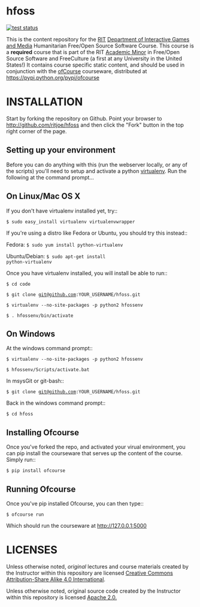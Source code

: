 hfoss
==========

[![test status](https://api.travis-ci.org/decause/hfoss.svg)](https://travis-ci.org/decause/hfoss)

This is the content repository for the <a target="_blank"
href="http://rit.edu">RIT</a> <a target="_blank"
href="http://igm.rit.edu">Department of Interactive Games and Media</a>
Humanitarian Free/Open Source Software Course. This course is a
<strong>required</strong> course that is part of the RIT <a target="_blank"
href="http://www.rit.edu/news/story.php?id=50590">Academic Minor</a> in
Free/Open Source Software and FreeCulture (a first at any University in the
United States!) It contains course specific static content, and should be used
in conjunction with the <a target="_blank"
href="http://github.com/FOSSRIT/ofCourse">ofCourse</a> courseware, distributed
at <a target="_blank"
href="https://pypi.python.org/pypi/ofcourse">https://pypi.python.org/pypi/ofcourse</a>

INSTALLATION
============

Start by forking the repository on Github. Point your browser to
http://github.com/ritjoe/hfoss and then click the "Fork" button in the
top right corner of the page.

Setting up your environment
---------------------------

Before you can do anything with this (run the webserver locally, or any of the
scripts) you'll need to setup and activate a python <a target="_blank"
href="http://pypi.python.org/pypi/virtualenv">virtualenv</a>.  Run the
following at the command prompt...

On Linux/Mac OS X
-----------------

If you don't have virtualenv installed yet, try::

 <code>$ sudo easy_install virtualenv virtualenvwrapper</code>

If you're using a distro like Fedora or Ubuntu, you should try this instead::

 Fedora:
 <code>$ sudo yum install python-virtualenv</code>

 Ubuntu/Debian:
 <code>$ sudo apt-get install python-virtualenv</code>

Once you have virtualenv installed, you will install be able to run::

 <code>$ cd code</code>

 <code>$ git clone git@github.com:YOUR_USERNAME/hfoss.git</code>

 <code>$ virtualenv --no-site-packages -p python2 hfossenv</code>

 <code>$ . hfossenv/bin/activate</code>

On Windows
----------

At the windows command prompt::

 <code>$ virtualenv --no-site-packages -p python2 hfossenv</code>

 <code>$ hfossenv/Scripts/activate.bat</code>

In msysGit or git-bash::

 <code>$ git clone git@github.com:YOUR_USERNAME/hfoss.git</code>

Back in the windows command prompt::

 <code>$ cd hfoss</code>


Installing Ofcourse
-------------------

Once you've forked the repo, and activated your virual environment, you can pip
install the courseware that serves up the content of the course. Simply run::

 <code>$ pip install ofcourse</code>


Running Ofcourse
----------------

Once you've pip installed Ofcourse, you can then type::

 <code>$ ofcourse run</code>

Which should run the courseware at <a target="_blank" href="http://127.0.0.1:5000">http://127.0.0.1:5000</a>


LICENSES
========

Unless otherwise noted, <em>original</em> lectures and course materials created
by the Instructor within this repository are licensed <a target="_blank"
href="https://creativecommons.org/licenses/by-sa/4.0/">Creative Commons
Attribution-Share Alike 4.0 International</a>.

Unless otherwise noted, original source code created by the Instructor within
this repository is licensed <a target="_blank"
href="https://www.apache.org/licenses/LICENSE-2.0">Apache 2.0.</a>
